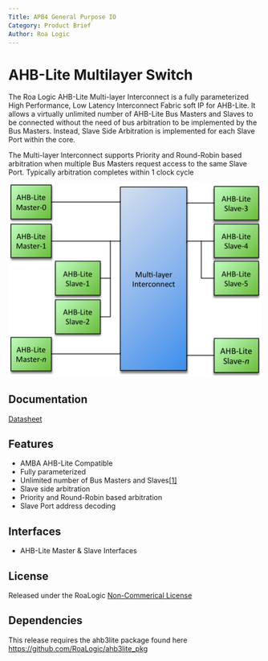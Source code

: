 ```yaml
---
Title: APB4 General Purpose IO
Category: Product Brief
Author: Roa Logic
---
```


# AHB-Lite Multilayer Switch

The Roa Logic AHB-Lite Multi-layer Interconnect is a fully parameterized High Performance, Low Latency Interconnect Fabric soft IP for AHB-Lite. It allows a virtually unlimited number of AHB-Lite Bus Masters and Slaves to be connected without the need of bus arbitration to be implemented by the Bus Masters. Instead, Slave Side Arbitration is implemented for each Slave Port within the core.

The Multi-layer Interconnect supports Priority and Round-Robin based arbitration when multiple Bus Masters request access to the same Slave Port. Typically arbitration completes within 1 clock cycle

![ahb-lite-switch-sys](assets/img/ahb-lite-switch-sys.png)

## Documentation

[Datasheet](DATASHEET.md)

## Features

- AMBA AHB-Lite Compatible
- Fully parameterized
- Unlimited number of Bus Masters and Slaves[[1\]](https://roalogic.com/portfolio/ahb-lite-multilayer-switch/#_ftn1)
- Slave side arbitration
- Priority and Round-Robin based arbitration
- Slave Port address decoding

## Interfaces

- AHB-Lite Master & Slave Interfaces

## License

Released under the RoaLogic [Non-Commerical License](/LICENSE.md)

## Dependencies

This release requires the ahb3lite package found here https://github.com/RoaLogic/ahb3lite_pkg